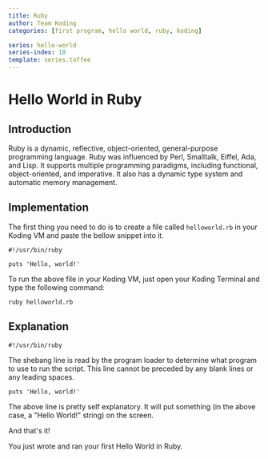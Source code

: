 ```yaml
---
title: Ruby
author: Team Koding
categories: [first program, hello world, ruby, koding]

series: hello-world
series-index: 10
template: series.toffee
---
```


# Hello World in Ruby

## Introduction

Ruby is a dynamic, reflective, object-oriented, general-purpose programming language. Ruby was influenced by Perl, Smalltalk, Eiffel, Ada, and Lisp. It supports multiple programming paradigms, including functional, object-oriented, and imperative. It also has a dynamic type system and automatic memory management.

## Implementation

The first thing you need to do is to create a file called `helloworld.rb` in your Koding VM and paste the bellow snippet into it.

```
#!/usr/bin/ruby

puts 'Hello, world!'
```

To run the above file in your Koding VM, just open your Koding Terminal and type the following command:

```
ruby helloworld.rb
```

## Explanation

```
#!/usr/bin/ruby
```

The shebang line is read by the program loader to determine what program to use to run the script. This line cannot be preceded by any blank lines or any leading spaces.

```
puts 'Hello, world!'
```

The above line is pretty self explanatory. It will put something (in the above case, a "Hello World!" string) on the screen.

And that's it!

You just wrote and ran your first Hello World in Ruby.
